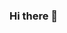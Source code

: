 ### Hi there 👋

<!--
**Adithyan-BS/Adithyan-BS** is a ✨ _special_ ✨ repository because its `README.md` (this file) appears on your GitHub profile.


- 🔭 I’m currently working on Game Devlopment
- 🌱 I’m currently learning Unity 3D
-
<p align="center">
  <img src="[./images/cover.png](https://github.com/Adithyan-BS/Adithyan-BS/blob/main/Assets/Replaced_TermiteLair.gif)"width="500" height="320" />
</p>
-->
